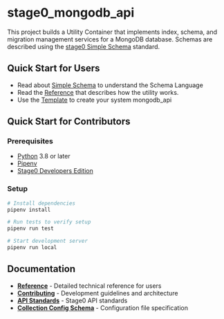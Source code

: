# stage0_mongodb_api

This project builds a Utility Container that implements index, schema, and migration management services for a MongoDB database. 
Schemas are described using the [stage0 Simple Schema]() standard. 

## Quick Start for Users

- Read about [Simple Schema](https://github.com/agile-learning-institute/stage0/blob/main/SIMPLE_SCHEMA.md) to understand the Schema Language
- Read the [Reference](./REFERENCE.md) that describes how the utility works. 
- Use the [Template](https://github.com/agile-learning-institute/stage0_template_mongodb_api) to create your system mongodb_api 

## Quick Start for Contributors

### Prerequisites

- [Python](https://www.python.org/downloads/) 3.8 or later
- [Pipenv](https://pipenv.pypa.io/en/latest/installation.html)
- [Stage0 Developers Edition](https://github.com/agile-learning-institute/stage0/tree/main/developer_edition)

### Setup

```bash
# Install dependencies
pipenv install

# Run tests to verify setup
pipenv run test

# Start development server
pipenv run local
```

## Documentation

- **[Reference](./REFERENCE.md)** - Detailed technical reference for users
- **[Contributing](./CONTRIBUTING.md)** - Development guidelines and architecture
- **[API Standards](https://github.com/agile-learning-institute/stage0/blob/main/developer_edition/docs/api-standards.md)** - Stage0 API standards
- **[Collection Config Schema](./docs/collection_config_schema.yaml)** - Configuration file specification

